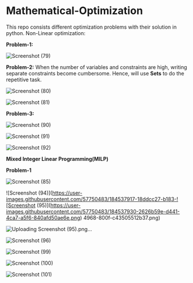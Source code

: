 # Mathematical-Optimization
This repo consists different optimization problems with their solution in python.
Non-Linear optimization:

**Problem-1:**

![Screenshot (79)](https://user-images.githubusercontent.com/57750483/184480330-6ab4405c-7ba7-4644-95df-093b9b6141e6.png)



**Problem-2:**
When the number of variables and constraints are high, writing separate constraints become cumbersome. Hence, will use **Sets** to do the repetitive task.



![Screenshot (80)](https://user-images.githubusercontent.com/57750483/184493956-53bcadad-422a-4f27-a008-ac0e4b1cd3a2.png)

![Screenshot (81)](https://user-images.githubusercontent.com/57750483/184493958-45df9895-d055-4368-97f9-a3d5b3c53682.png)


**Problem-3:**

![Screenshot (90)](https://user-images.githubusercontent.com/57750483/184526481-9692219b-3269-4582-9720-a119076ae6f9.png)

![Screenshot (91)](https://user-images.githubusercontent.com/57750483/184526433-fcde8d45-5dbb-4490-92d5-aeb742a47b3e.png)


![Screenshot (92)](https://user-images.githubusercontent.com/57750483/184526411-52b54579-89db-44fe-b4c8-bc294cd2b149.png)


**Mixed Integer Linear Programming(MILP)**

**Problem-1**

![Screenshot (85)](https://user-images.githubusercontent.com/57750483/184537975-5b8cabd7-290a-4dae-80ef-ce38f268dead.png)

![Screenshot (94)](https://user-images.githubusercontent.com/57750483/184537917-18ddcc27-b183-![Screenshot (95)](https://user-images.githubusercontent.com/57750483/184537930-2626b59e-d441-4ca7-a5f6-840afd50ae6e.png)
4968-800f-c43505512b37.png)

![Uploading Screenshot (95).png…]()

![Screenshot (96)](https://user-images.githubusercontent.com/57750483/184537940-0a1f8404-13fd-4dea-b39a-7417a7892649.png)


![Screenshot (99)](https://user-images.githubusercontent.com/57750483/184537947-ff5cfd5e-c767-4b94-b763-acd3ab72e25c.png)

![Screenshot (100)](https://user-images.githubusercontent.com/57750483/184537950-d2b82630-1d20-4b43-829d-9b2d5c90dc2f.png)

![Screenshot (101)](https://user-images.githubusercontent.com/57750483/184537960-8c862298-aaff-443b-8288-1f23a9758623.png)
